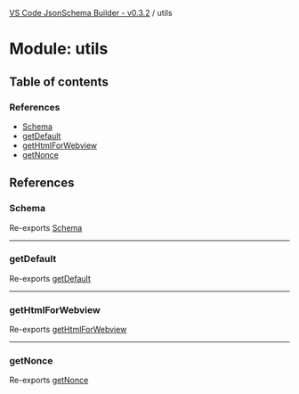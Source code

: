 [VS Code JsonSchema Builder - v0.3.2](../documentation.md) / utils

# Module: utils

## Table of contents

### References

- [Schema](utils.md#schema)
- [getDefault](utils.md#getdefault)
- [getHtmlForWebview](utils.md#gethtmlforwebview)
- [getNonce](utils.md#getnonce)

## References

### Schema

Re-exports [Schema](utils_types.md#schema)

___

### getDefault

Re-exports [getDefault](Functions.md#getdefault)

___

### getHtmlForWebview

Re-exports [getHtmlForWebview](Functions.md#gethtmlforwebview)

___

### getNonce

Re-exports [getNonce](Functions.md#getnonce)
